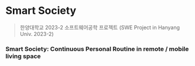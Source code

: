 # Smart Society
> 한양대학교 2023-2 소프트웨어공학 프로젝트 (SWE Project in Hanyang Univ. 2023-2)

### Smart Society: Continuous Personal Routine in remote / mobile living space 
